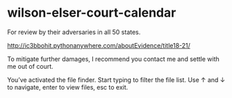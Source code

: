# wilson-elser-court-calendar
For review by their adversaries in all 50 states.


http://ic3bbohit.pythonanywhere.com/aboutEvidence/title18-21/


To mitigate further damages, I recommend you contact me and settle with me out of court.

You’ve activated the file finder. Start typing to filter the file list. Use ↑ and ↓ to navigate, enter to view files, esc to exit.
